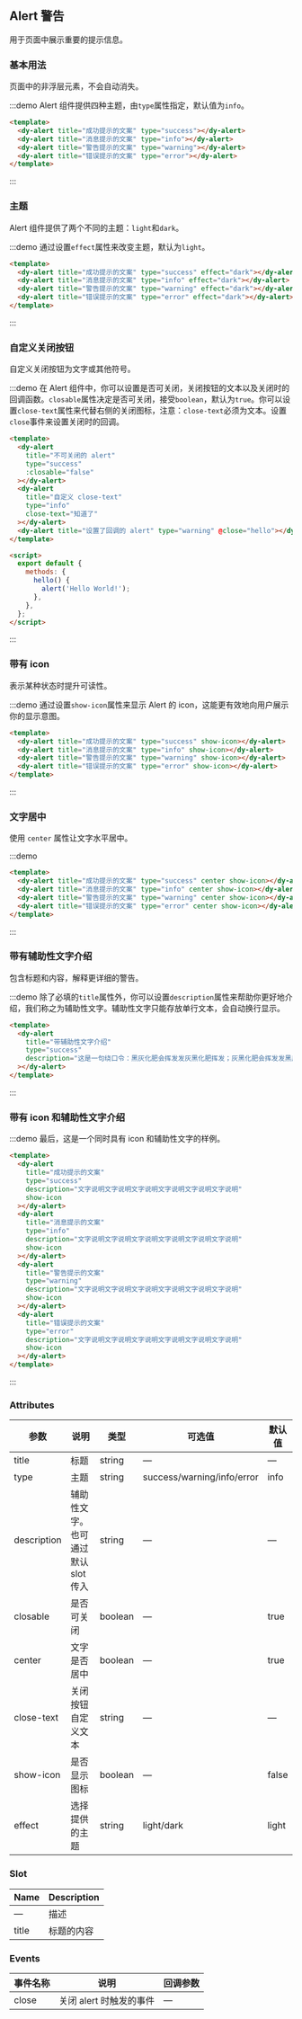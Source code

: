 ## Alert 警告

用于页面中展示重要的提示信息。

### 基本用法

页面中的非浮层元素，不会自动消失。

:::demo Alert 组件提供四种主题，由`type`属性指定，默认值为`info`。

```html
<template>
  <dy-alert title="成功提示的文案" type="success"></dy-alert>
  <dy-alert title="消息提示的文案" type="info"></dy-alert>
  <dy-alert title="警告提示的文案" type="warning"></dy-alert>
  <dy-alert title="错误提示的文案" type="error"></dy-alert>
</template>
```

:::

### 主题

Alert 组件提供了两个不同的主题：`light`和`dark`。

:::demo 通过设置`effect`属性来改变主题，默认为`light`。

```html
<template>
  <dy-alert title="成功提示的文案" type="success" effect="dark"></dy-alert>
  <dy-alert title="消息提示的文案" type="info" effect="dark"></dy-alert>
  <dy-alert title="警告提示的文案" type="warning" effect="dark"></dy-alert>
  <dy-alert title="错误提示的文案" type="error" effect="dark"></dy-alert>
</template>
```

:::

### 自定义关闭按钮

自定义关闭按钮为文字或其他符号。

:::demo 在 Alert 组件中，你可以设置是否可关闭，关闭按钮的文本以及关闭时的回调函数。`closable`属性决定是否可关闭，接受`boolean`，默认为`true`。你可以设置`close-text`属性来代替右侧的关闭图标，注意：`close-text`必须为文本。设置`close`事件来设置关闭时的回调。

```html
<template>
  <dy-alert
    title="不可关闭的 alert"
    type="success"
    :closable="false"
  ></dy-alert>
  <dy-alert
    title="自定义 close-text"
    type="info"
    close-text="知道了"
  ></dy-alert>
  <dy-alert title="设置了回调的 alert" type="warning" @close="hello"></dy-alert>
</template>

<script>
  export default {
    methods: {
      hello() {
        alert('Hello World!');
      },
    },
  };
</script>
```

:::

### 带有 icon

表示某种状态时提升可读性。

:::demo 通过设置`show-icon`属性来显示 Alert 的 icon，这能更有效地向用户展示你的显示意图。

```html
<template>
  <dy-alert title="成功提示的文案" type="success" show-icon></dy-alert>
  <dy-alert title="消息提示的文案" type="info" show-icon></dy-alert>
  <dy-alert title="警告提示的文案" type="warning" show-icon></dy-alert>
  <dy-alert title="错误提示的文案" type="error" show-icon></dy-alert>
</template>
```

:::

### 文字居中

使用 `center` 属性让文字水平居中。

:::demo

```html
<template>
  <dy-alert title="成功提示的文案" type="success" center show-icon></dy-alert>
  <dy-alert title="消息提示的文案" type="info" center show-icon></dy-alert>
  <dy-alert title="警告提示的文案" type="warning" center show-icon></dy-alert>
  <dy-alert title="错误提示的文案" type="error" center show-icon></dy-alert>
</template>
```

:::

### 带有辅助性文字介绍

包含标题和内容，解释更详细的警告。

:::demo 除了必填的`title`属性外，你可以设置`description`属性来帮助你更好地介绍，我们称之为辅助性文字。辅助性文字只能存放单行文本，会自动换行显示。

```html
<template>
  <dy-alert
    title="带辅助性文字介绍"
    type="success"
    description="这是一句绕口令：黑灰化肥会挥发发灰黑化肥挥发；灰黑化肥会挥发发黑灰化肥发挥。 黑灰化肥会挥发发灰黑化肥黑灰挥发化为灰……"
  ></dy-alert>
</template>
```

:::

### 带有 icon 和辅助性文字介绍

:::demo 最后，这是一个同时具有 icon 和辅助性文字的样例。

```html
<template>
  <dy-alert
    title="成功提示的文案"
    type="success"
    description="文字说明文字说明文字说明文字说明文字说明文字说明"
    show-icon
  ></dy-alert>
  <dy-alert
    title="消息提示的文案"
    type="info"
    description="文字说明文字说明文字说明文字说明文字说明文字说明"
    show-icon
  ></dy-alert>
  <dy-alert
    title="警告提示的文案"
    type="warning"
    description="文字说明文字说明文字说明文字说明文字说明文字说明"
    show-icon
  ></dy-alert>
  <dy-alert
    title="错误提示的文案"
    type="error"
    description="文字说明文字说明文字说明文字说明文字说明文字说明"
    show-icon
  ></dy-alert>
</template>
```

:::

### Attributes

| 参数        | 说明                               | 类型    | 可选值                     | 默认值 |
| ----------- | ---------------------------------- | ------- | -------------------------- | ------ |
| title       | 标题                               | string  | —                          | —      |
| type        | 主题                               | string  | success/warning/info/error | info   |
| description | 辅助性文字。也可通过默认 slot 传入 | string  | —                          | —      |
| closable    | 是否可关闭                         | boolean | —                          | true   |
| center      | 文字是否居中                       | boolean | —                          | true   |
| close-text  | 关闭按钮自定义文本                 | string  | —                          | —      |
| show-icon   | 是否显示图标                       | boolean | —                          | false  |
| effect      | 选择提供的主题                     | string  | light/dark                 | light  |

### Slot

| Name  | Description |
| ----- | ----------- |
| —     | 描述        |
| title | 标题的内容  |

### Events

| 事件名称 | 说明                    | 回调参数 |
| -------- | ----------------------- | -------- |
| close    | 关闭 alert 时触发的事件 | —        |
